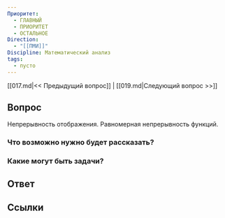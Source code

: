 ```yaml
---
Приоритет:
  - ГЛАВНЫЙ
  - ПРИОРИТЕТ
  - ОСТАЛЬНОЕ
Direction:
  - "[[ПМИ]]" 
Discipline: Математический анализ 
tags:
  - пусто
---
```

[[017.md|<< Предыдущий вопрос]] | [[019.md|Следующий вопрос >>]]
## Вопрос

Непрерывность отображения. Равномерная непрерывность функций.

### Что возможно нужно будет рассказать?

### Какие могут быть задачи?

## Ответ

## Ссылки
